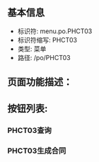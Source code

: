 
## 基本信息

- 标识符: menu.po.PHCT03
- 标识符缩写: PHCT03
- 类型: 菜单
- 路径: /po/PHCT03

## 页面功能描述：





## 按钮列表:


### PHCT03查询



### PHCT03生成合同


